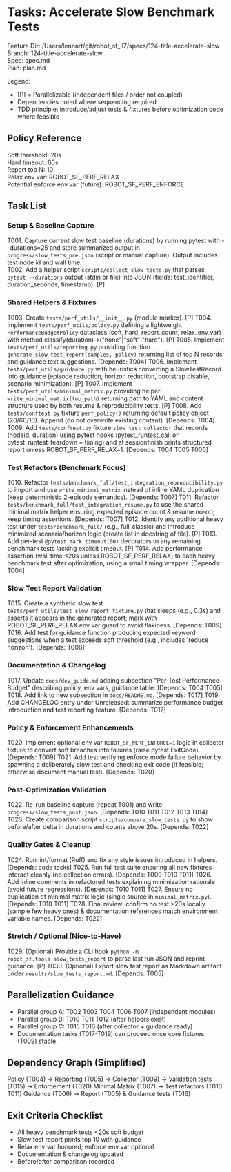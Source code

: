 # Tasks: Accelerate Slow Benchmark Tests

Feature Dir: /Users/lennart/git/robot_sf_ll7/specs/124-title-accelerate-slow  
Branch: 124-title-accelerate-slow  
Spec: spec.md  
Plan: plan.md

Legend:
- [P] = Parallelizable (independent files / order not coupled)
- Dependencies noted where sequencing required
- TDD principle: introduce/adjust tests & fixtures before optimization code where feasible

## Policy Reference
Soft threshold: 20s  
Hard timeout: 60s  
Report top N: 10  
Relax env var: ROBOT_SF_PERF_RELAX  
Potential enforce env var (future): ROBOT_SF_PERF_ENFORCE

## Task List

### Setup & Baseline Capture
T001. Capture current slow test baseline (durations) by running pytest with --durations=25 and store summarized output in `progress/slow_tests_pre.json` (script or manual capture). Output includes test node id and wall time.  
T002. Add a helper script `scripts/collect_slow_tests.py` that parses `pytest --durations` output (stdin or file) into JSON (fields: test_identifier, duration_seconds, timestamp). [P]

### Shared Helpers & Fixtures
T003. Create `tests/perf_utils/__init__.py` (module marker). [P]
T004. Implement `tests/perf_utils/policy.py` defining a lightweight `PerformanceBudgetPolicy` dataclass (soft, hard, report_count, relax_env_var) with method classify(duration)->("none"|"soft"|"hard"). [P]
T005. Implement `tests/perf_utils/reporting.py` providing function `generate_slow_test_report(samples, policy)` returning list of top N records and guidance text suggestions. [Depends: T004]
T006. Implement `tests/perf_utils/guidance.py` with heuristics converting a SlowTestRecord into guidance (episode reduction, horizon reduction, bootstrap disable, scenario minimization). [P]
T007. Implement `tests/perf_utils/minimal_matrix.py` providing helper `write_minimal_matrix(tmp_path)` returning path to YAML and content structure used by both resume & reproducibility tests. [P]
T008. Add `tests/conftest.py` fixture `perf_policy()` returning default policy object (20/60/10). Append (do not overwrite existing content). [Depends: T004]
T009. Add `tests/conftest.py` fixture `slow_test_collector` that records (nodeid, duration) using pytest hooks (pytest_runtest_call or pytest_runtest_teardown + timing) and at sessionfinish prints structured report unless ROBOT_SF_PERF_RELAX=1. [Depends: T004 T005 T006]

### Test Refactors (Benchmark Focus)
T010. Refactor `tests/benchmark_full/test_integration_reproducibility.py` to import and use `write_minimal_matrix` instead of inline YAML duplication (keep deterministic 2-episode semantics). [Depends: T007]
T011. Refactor `tests/benchmark_full/test_integration_resume.py` to use the shared minimal matrix helper ensuring expected episode count & resume no-op; keep timing assertions. [Depends: T007]
T012. Identify any additional heavy test under `tests/benchmark_full/` (e.g., full_classic) and introduce minimized scenario/horizon logic (create list in docstring of file). [P]
T013. Add per-test `@pytest.mark.timeout(60)` decorators to any remaining benchmark tests lacking explicit timeout. [P]
T014. Add performance assertion (wall time <20s unless ROBOT_SF_PERF_RELAX) to each heavy benchmark test after optimization, using a small timing wrapper. [Depends: T004]

### Slow Test Report Validation
T015. Create a synthetic slow test `tests/perf_utils/test_slow_report_fixture.py` that sleeps (e.g., 0.3s) and asserts it appears in the generated report; mark with ROBOT_SF_PERF_RELAX env var guard to avoid flakiness. [Depends: T009]
T016. Add test for guidance function producing expected keyword suggestions when a test exceeds soft threshold (e.g., includes 'reduce horizon'). [Depends: T006]

### Documentation & Changelog
T017. Update `docs/dev_guide.md` adding subsection "Per-Test Performance Budget" describing policy, env vars, guidance table. [Depends: T004 T005]
T018. Add link to new subsection in `docs/README.md`. [Depends: T017]
T019. Add CHANGELOG entry under Unreleased: summarize performance budget introduction and test reporting feature. [Depends: T017]

### Policy & Enforcement Enhancements
T020. Implement optional env var `ROBOT_SF_PERF_ENFORCE=1` logic in collector fixture to convert soft breaches into failures (raise pytest.ExitCode). [Depends: T009]
T021. Add test verifying enforce mode failure behavior by spawning a deliberately slow test and checking exit code (if feasible; otherwise document manual test). [Depends: T020]

### Post-Optimization Validation
T022. Re-run baseline capture (repeat T001) and write `progress/slow_tests_post.json`. [Depends: T010 T011 T012 T013 T014]
T023. Create comparison script `scripts/compare_slow_tests.py` to show before/after delta in durations and counts above 20s. [Depends: T022]

### Quality Gates & Cleanup
T024. Run lint/format (Ruff) and fix any style issues introduced in helpers. [Depends: code tasks]
T025. Run full test suite ensuring all new fixtures interact cleanly (no collection errors). [Depends: T009 T010 T011]
T026. Add inline comments in refactored tests explaining minimization rationale (avoid future regressions). [Depends: T010 T011]
T027. Ensure no duplication of minimal matrix logic (single source in `minimal_matrix.py`). [Depends: T010 T011]
T028. Final review: confirm no test >20s locally (sample few heavy ones) & documentation references match environment variable names. [Depends: T022]

### Stretch / Optional (Nice-to-Have)
T029. (Optional) Provide a CLI hook `python -m robot_sf.tools.slow_tests_report` to parse last run JSON and reprint guidance. [P]
T030. (Optional) Export slow test report as Markdown artifact under `results/slow_tests_report.md`. [Depends: T005]

## Parallelization Guidance
- Parallel group A: T002 T003 T004 T006 T007 (independent modules)
- Parallel group B: T010 T011 T012 (after helpers exist)
- Parallel group C: T015 T016 (after collector + guidance ready)
- Documentation tasks (T017-T019) can proceed once core fixtures (T009) stable.

## Dependency Graph (Simplified)
Policy (T004) → Reporting (T005) → Collector (T009) → Validation tests (T015) → Enforcement (T020)
Minimal Matrix (T007) → Test refactors (T010 T011)
Guidance (T006) → Report (T005) & Guidance tests (T016)

## Exit Criteria Checklist
- All heavy benchmark tests <20s soft budget
- Slow test report prints top 10 with guidance
- Relax env var honored; enforce env var optional
- Documentation & changelog updated
- Before/after comparison recorded

